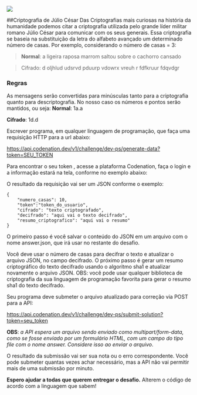 
![](https://media.tenor.com/images/b38e4030de1357ce5d48d11842a1d6a4/tenor.gif)

##Criptografia de Júlio César
 Das Criptografias mais curiosas na história da humanidade podemos citar a criptografia utilizada pelo grande líder militar romano Júlio César para comunicar com os seus generais. Essa criptografia se baseia na substituição da letra do alfabeto avançado um determinado número de casas. Por exemplo, considerando o número de casas = 3:

> **Normal**: a ligeira raposa marrom saltou sobre o cachorro cansado

> Cifrado: d oljhlud udsrvd pduurp vdowrx vreuh r fdfkruur fdqvdgr

### Regras
As mensagens serão convertidas para minúsculas tanto para a criptografia quanto para descriptografia.
No nosso caso os números e pontos serão mantidos, ou seja:
**Normal**: 1a.a

**Cifrado**: 1d.d

Escrever programa, em qualquer linguagem de programação, que faça uma requisição HTTP para a url abaixo:

https://api.codenation.dev/v1/challenge/dev-ps/generate-data?token=SEU_TOKEN

Para encontrar o seu token , acesse a plataforma Codenation, faça o login e a informação estará na tela, conforme no exemplo abaixo:


O resultado da requisição vai ser um JSON conforme o exemplo:

    {
    	"numero_casas": 10,
    	"token":"token_do_usuario",
    	"cifrado": "texto criptografado",
    	"decifrado": "aqui vai o texto decifrado",
    	"resumo_criptografico": "aqui vai o resumo"
    }
O primeiro passo é você salvar o conteúdo do JSON em um arquivo com o nome answer.json, que irá usar no restante do desafio.

Você deve usar o número de casas para decifrar o texto e atualizar o arquivo JSON, no campo decifrado. O próximo passo é gerar um resumo criptográfico do texto decifrado usando o algoritmo sha1 e atualizar novamente o arquivo JSON. OBS: você pode usar qualquer biblioteca de criptografia da sua linguagem de programação favorita para gerar o resumo sha1 do texto decifrado.

Seu programa deve submeter o arquivo atualizado para correção via POST para a API:

https://api.codenation.dev/v1/challenge/dev-ps/submit-solution?token=seu_token

**OBS**: *a API espera um arquivo sendo enviado como multipart/form-data, como se fosse enviado por um formulário HTML, com um campo do tipo file com o nome answer. Considere isso ao enviar o arquivo*.

O resultado da submissão vai ser sua nota ou o erro correspondente. Você pode submeter quantas vezes achar necessário, mas a API não vai permitir mais de uma submissão por minuto.


**Espero ajudar a todas que querem entregar o desafio.**
Alterem o código de acordo com a linguagem que sabem!
